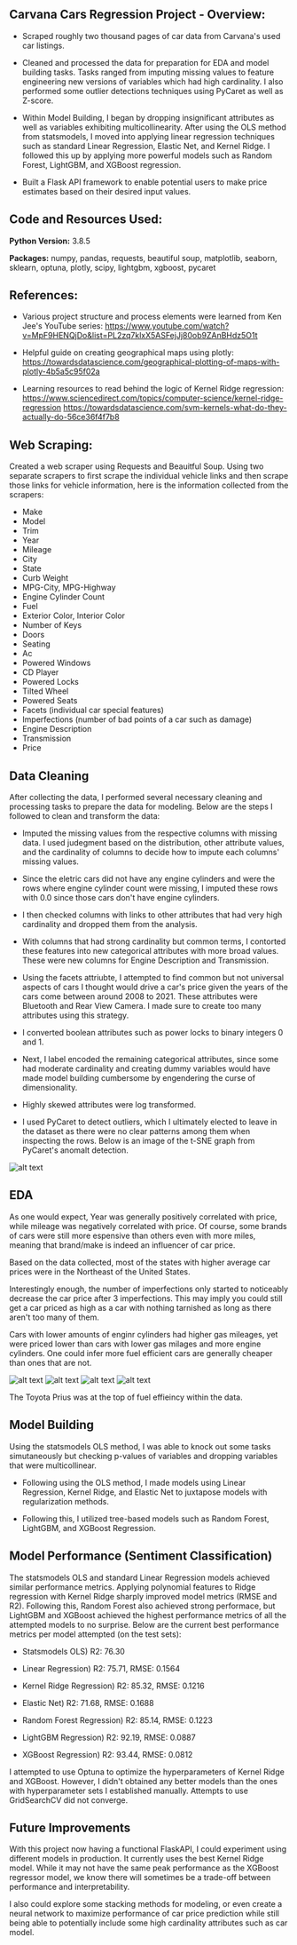 ## Carvana Cars Regression Project - Overview:

* Scraped roughly two thousand pages of car data from Carvana's used car listings. 

* Cleaned and processed the data for preparation for EDA and model building tasks. Tasks ranged from imputing missing values to feature engineering new versions of variables which had high cardinality. I also performed some outlier detections techniques using PyCaret as well as Z-score.

* Within Model Building, I began by dropping insignificant attributes as well as variables exhibiting multicollinearity. After using the OLS method from statsmodels, I moved into applying linear regression techniques such as standard Linear Regression, Elastic Net, and Kernel Ridge. I followed this up by applying more powerful models such as Random Forest, LightGBM, and XGBoost regression.

* Built a Flask API framework to enable potential users to make price estimates based on their desired input values.


## Code and Resources Used:

**Python Version:** 3.8.5

**Packages:** numpy, pandas, requests, beautiful soup, matplotlib, seaborn, sklearn, optuna, plotly, scipy,
lightgbm, xgboost, pycaret

## References:

* Various project structure and process elements were learned from Ken Jee's YouTube series: 
https://www.youtube.com/watch?v=MpF9HENQjDo&list=PL2zq7klxX5ASFejJj80ob9ZAnBHdz5O1t

* Helpful guide on creating geographical maps using plotly:
https://towardsdatascience.com/geographical-plotting-of-maps-with-plotly-4b5a5c95f02a

* Learning resources to read behind the logic of Kernel Ridge regression:
https://www.sciencedirect.com/topics/computer-science/kernel-ridge-regression
https://towardsdatascience.com/svm-kernels-what-do-they-actually-do-56ce36f4f7b8

## Web Scraping:

Created a web scraper using Requests and Beauitful Soup. Using two separate scrapers to first scrape the individual vehicle links and then scrape those links for vehicle information, here is the information collected from the scrapers:

*   Make
*   Model
*   Trim
*   Year
*   Mileage
*   City
*   State
*   Curb Weight
*   MPG-City, MPG-Highway
*   Engine Cylinder Count
*   Fuel
*   Exterior Color, Interior Color
*   Number of Keys
*   Doors
*   Seating
*   Ac
*   Powered Windows
*   CD Player
*   Powered Locks
*   Tilted Wheel
*   Powered Seats
*   Facets (individual car special features)
*   Imperfections (number of bad points of a car such as damage)
*   Engine Description
*   Transmission
*   Price

## Data Cleaning

After collecting the data, I performed several necessary cleaning and processing tasks to prepare the data for modeling. Below are the steps I followed to clean and transform the data:

* Imputed the missing values from the respective columns with missing data. I used judegment based on the distribution, other attribute values, and the cardinality of columns to decide how to impute each columns' missing values.

* Since the eletric cars did not have any engine cylinders and were the rows where engine cylinder count were missing, I imputed these rows with 0.0 since those cars don't have engine cylinders.

* I then checked columns with links to other attributes that had very high cardinality and dropped them from the analysis.

* With columns that had strong cardinality but common terms, I contorted these features into new categorical attributes with more broad values. These were new columns for Engine Description and Transmission. 

* Using the facets attriubte, I attempted to find common but not universal aspects of cars I thought would drive a car's price given the years of the cars come between around 2008 to 2021. These attributes were Bluetooth and Rear View Camera. I made sure to create too many attributes using this strategy.

* I converted boolean attributes such as power locks to binary integers 0 and 1.

* Next, I label encoded the remaining categorical attributes, since some had moderate cardinality and creating dummy variables would have made model building cumbersome by engendering the curse of dimensionality.

* Highly skewed attributes were log transformed.

* I used PyCaret to detect outliers, which I ultimately elected to leave in the dataset as there were no clear patterns among them when inspecting the rows. Below is an image of the t-SNE graph from PyCaret's anomalt detection.

![alt text](https://github.com/elayer/CarvanaCarsProject/blob/main/outlier_detections.png "LDA Topic Example")

## EDA
As one would expect, Year was generally positively correlated with price, while mileage was negatively correlated with price. Of course, some brands of cars were still more espensive than others even with more miles, meaning that brand/make is indeed an influencer of car price. 

Based on the data collected, most of the states with higher average car prices were in the Northeast of the United States. 

Interestingly enough, the number of imperfections only started to noticeably decrease the car price after 3 imperfections. This may imply you could still get a car priced as high as a car with nothing tarnished as long as there aren't too many of them.

Cars with lower amounts of enginr cylinders had higher gas mileages, yet were priced lower than cars with lower gas milages and more engine cylinders. One could infer more fuel efficient cars are generally cheaper than ones that are not.

![alt text](https://github.com/elayer/CarvanaCarsProject/blob/main/carprice_bybrand.png "Price by Brand")
![alt text](https://github.com/elayer/CarvanaCarsProject/blob/main/mileage_bybrand_price.png "Price by mileage for Brands")
![alt text](https://github.com/elayer/CarvanaCarsProject/blob/main/geomap_prices.png "Average Price per State Map")
![alt text](https://github.com/elayer/CarvanaCarsProject/blob/main/mpgcity_price_bycyl.png "MPG per Engine Cylinder Price")

The Toyota Prius was at the top of fuel effieincy within the data.

## Model Building
Using the statsmodels OLS method, I was able to knock out some tasks simutaneously but checking p-values of variables and dropping variables that were multicollinear.

* Following using the OLS method, I made models using Linear Regression, Kernel Ridge, and Elastic Net to juxtapose models with regularization methods. 

* Following this, I utilized tree-based models such as Random Forest, LightGBM, and XGBoost Regression. 


## Model Performance (Sentiment Classification)
The statsmodels OLS and standard Linear Regression models achieved similar performance metrics. Applying polynomial features to Ridge regression with Kernel Ridge sharply improved model metrics (RMSE and R2). Following this, Random Forest also achieved strong performace, but LightGBM and XGBoost achieved the highest performance metrics of all the attempted models to no surprise. Below are the current best performance metrics per model attempted (on the test sets):

* Statsmodels OLS) R2: 76.30

* Linear Regression) R2: 75.71, RMSE: 0.1564

* Kernel Ridge Regression) R2: 85.32, RMSE: 0.1216

* Elastic Net) R2: 71.68, RMSE: 0.1688

* Random Forest Regression) R2: 85.14, RMSE: 0.1223

* LightGBM Regression) R2: 92.19, RMSE: 0.0887

* XGBoost Regression) R2: 93.44, RMSE: 0.0812

I attempted to use Optuna to optimize the hyperparameters of Kernel Ridge and XGBoost. However, I didn't obtained any better models than the ones with hyperparameter sets I established manually. Attempts to use GridSearchCV did not converge.

## Future Improvements
With this project now having a functional FlaskAPI, I could experiment using different models in production. It currently uses the best Kernel Ridge model. While it may not have the same peak performance as the XGBoost regressor model, we know there will sometimes be a trade-off between performance and interpretability.

I also could explore some stacking methods for modeling, or even create a neural network to maximize performance of car price prediction while still being able to potentially include some high cardinality attributes such as car model.
